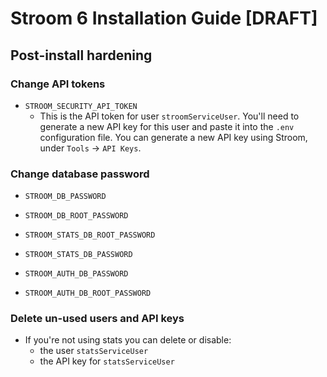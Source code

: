 # Stroom 6 Installation Guide [DRAFT] 

## Post-install hardening

### Change API tokens

  * `STROOM_SECURITY_API_TOKEN`
    * This is the API token for user `stroomServiceUser`. You'll need to generate a new API key for this user and paste it into the `.env` configuration file. You can generate a new API key using Stroom, under `Tools` -> `API Keys`.

### Change database password

  * `STROOM_DB_PASSWORD`
  * `STROOM_DB_ROOT_PASSWORD`

  * `STROOM_STATS_DB_ROOT_PASSWORD`
  * `STROOM_STATS_DB_PASSWORD`

  * `STROOM_AUTH_DB_PASSWORD`
  * `STROOM_AUTH_DB_ROOT_PASSWORD`

### Delete un-used users and API keys

  * If you're not using stats you can delete or disable:
    * the user `statsServiceUser`
    * the API key for `statsServiceUser`


